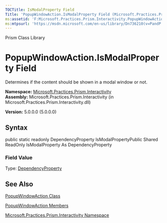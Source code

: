 ```yaml
---
TOCTitle: IsModalProperty Field
Title: 'PopupWindowAction.IsModalProperty Field (Microsoft.Practices.Prism.Interactivity)'
ms:assetid: 'F:Microsoft.Practices.Prism.Interactivity.PopupWindowAction.IsModalProperty'
ms:mtpsurl: 'https://msdn.microsoft.com/en-us/library/Dn736210(v=PandP.50)'
---
```


Prism Class Library

PopupWindowAction.IsModalProperty Field
===========================================

Determines if the content should be shown in a modal window or not.

**Namespace:** [Microsoft.Practices.Prism.Interactivity](https://msdn.microsoft.com/n:microsoft.practices.prism.interactivity)
**Assembly:** Microsoft.Practices.Prism.Interactivity (in Microsoft.Practices.Prism.Interactivity.dll)

**Version:** 5.0.0.0 (5.0.0.0)

## Syntax


<span id="syntaxToggle"></span>public static readonly DependencyProperty IsModalPropertyPublic Shared ReadOnly IsModalProperty As DependencyProperty
### Field Value

Type: [DependencyProperty](http://msdn2.microsoft.com/en-us/library/ms589318)

See Also
--------


[PopupWindowAction Class](https://msdn.microsoft.com/t:microsoft.practices.prism.interactivity.popupwindowaction)

[PopupWindowAction Members](https://msdn.microsoft.com/allmembers.t:microsoft.practices.prism.interactivity.popupwindowaction)

[Microsoft.Practices.Prism.Interactivity Namespace](https://msdn.microsoft.com/n:microsoft.practices.prism.interactivity)
